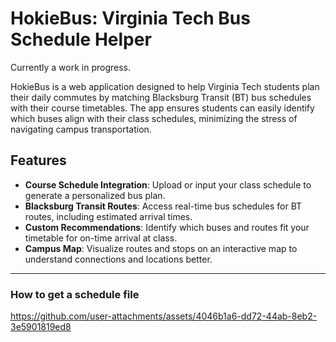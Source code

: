# HokieBus: Virginia Tech Bus Schedule Helper

Currently a work in progress.

HokieBus is a web application designed to help Virginia Tech students plan their daily commutes by matching Blacksburg Transit (BT) bus schedules with their course timetables. The app ensures students can easily identify which buses align with their class schedules, minimizing the stress of navigating campus transportation.

## Features

- **Course Schedule Integration**: Upload or input your class schedule to generate a personalized bus plan.  
- **Blacksburg Transit Routes**: Access real-time bus schedules for BT routes, including estimated arrival times.  
- **Custom Recommendations**: Identify which buses and routes fit your timetable for on-time arrival at class.  
- **Campus Map**: Visualize routes and stops on an interactive map to understand connections and locations better.

***

### How to get a schedule file

https://github.com/user-attachments/assets/4046b1a6-dd72-44ab-8eb2-3e5901819ed8
